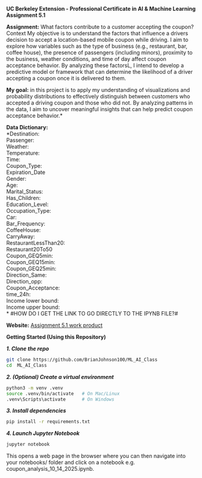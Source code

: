 
**UC Berkeley Extension - Professional Certificate in AI & Machine Learning Assignment 5.1**

**Assignment:** What factors contribute to a customer accepting the coupon?
Context My objective is to understand the factors that influence a drivers decision to accept a location-based mobile coupon while driving. I aim to explore how variables such as the type of business (e.g., restaurant, bar, coffee house), the presence of passengers (including minors), proximity to the business, weather conditions, and time of day affect coupon acceptance behavior. By analyzing these factorsL, I intend to develop a predictive model or framework that can determine the likelihood of a driver accepting a coupon once it is delivered to them.

**My goal:** in this project is to apply my understanding of visualizations and probability distributions to effectively distinguish between customers who accepted a driving coupon and those who did not. By analyzing patterns in the data, I aim to uncover meaningful insights that can help predict coupon acceptance behavior.*

**Data Dictionary:<br>**
*Destination:<br>
Passenger:<br>
Weather:<br>
Temperature:<br>
Time:<br>
Coupon_Type:<br>
Expiration_Date<br>
Gender:<br>
Age:<br>
Marital_Status:<br>
Has_Children:<br>
Education_Level:<br>
Occupation_Type:<br>
Car:<br>
Bar_Frequency:<br>
CoffeeHouse:<br>
CarryAway:<br>
RestaurantLessThan20:<br>
Restaurant20To50<br>
Coupon_GEQ5min:<br>
Coupon_GEQ15min:<br>
Coupon_GEQ25min:<br>
Direction_Same:<br>
Direction_opp:<br>
Coupon_Acceptance:<br>
time_24h:<br>
Income lower bound:<br>
Income upper bound:<br>
*
#HOW DO I GET THE LINK TO GO DIRECTLY TO THE IPYNB FILE?#

**Website:**
[Assignment 5.1 work product](https://github.com/BrianJohnson100/ML_AI_Class)


**Getting Started (Using this Repository)**

***1.  Clone the repo***
```bash
git clone https://github.com/BrianJohnson100/ML_AI_Class
cd  ML_AI_Class
```

***2.  (Optional) Create a virtual environment***
```bash
python3 -m venv .venv
source .venv/bin/activate   # On Mac/Linux
.venv\Scripts\activate      # On Windows
```

***3. Install dependencies***
```bash
pip install -r requirements.txt
```

***4. Launch Jupyter Notebook***
```bash
jupyter notebook
```
This opens a web page in the browser where you can then navigate into your notebooks/ folder and click on a notebook e.g. coupon_analysis_10_14_2025.ipynb.
